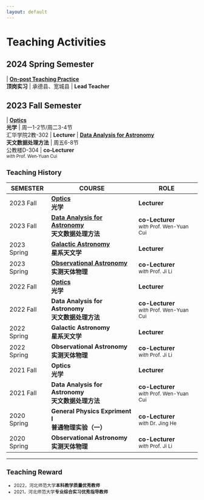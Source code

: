 ```yaml
---
layout: default
---
```


# Teaching Activities

## 2024 Spring Semester

| **[On-post Teaching Practice](/teaching/Optics2023)**<br>**顶岗实习** | 承德县、宽城县 | **Lead Teacher**

## 2023 Fall Semester

| **[Optics](/teaching/Optics2023)**<br>**光学** |  周一1-2节/周二3-4节<br>汇华学院2教-302 | **Lecturer**
| **[Data Analysis for Astronomy](/teaching/AstroData2023)**<br>**天文数据处理方法** |  周五6-8节<br>公教楼D-304 | **co-Lecturer** <small><br><i>with</i> Prof. Wen-Yuan Cui


## Teaching History

SEMESTER | COURSE | ROLE 
---------|--------|------
2023 Fall | **[Optics](/teaching/Optics2023/index.md)**<br>**光学** | **Lecturer** 
2023 Fall | **[Data Analysis for Astronomy](/teaching/ObsAstro2023/index.md)**<br>**天文数据处理方法** |  **co-Lecturer** <small><br><i>with</i> Prof. Wen-Yuan Cui
2023 Spring | **[Galactic Astronomy](/teaching/Galaxy2023/index.md)**<br>**星系天文学** |  **Lecturer**
2023 Spring | **[Observational Astronomy](/teaching/ObsAstro2023/index.md)**<br>**实测天体物理** | **co-Lecturer** <small><br><i>with</i> Prof. Ji Li
2022 Fall | **[Optics](/teaching/Optics2022/index.md)**<br>**光学** | **Lecturer** 
2022 Fall | **Data Analysis for Astronomy**<br>**天文数据处理方法** |  **co-Lecturer** <small><br><i>with</i> Prof. Wen-Yuan Cui
2022 Spring | **Galactic Astronomy**<br>**星系天文学** |  **Lecturer**
2022 Spring | **Observational Astronomy**<br>**实测天体物理** | **co-Lecturer** <small><br><i>with</i> Prof. Ji Li
2021 Fall | **Optics**<br>**光学** | **Lecturer** 
2021 Fall | **Data Analysis for Astronomy**<br>**天文数据处理方法** |  **co-Lecturer** <small><br><i>with</i> Prof. Wen-Yuan Cui
2020 Spring | **General Physics Expriment I**<br>**普通物理实验（一）** | **co-Lecturer** <small><br><i>with</i> Dr. Jing He
2020 Spring | **Observational Astronomy**<br>**实测天体物理** | **co-Lecturer** <small><br><i>with</i> Prof. Ji Li

----

## Teaching Reward
* 2022，河北师范大学**本科教学质量优秀教师**
* 2021，河北师范大学**专业综合实习优秀指导教师**